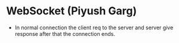 # WebSocket (Piyush Garg)
- In normal connection the client req to the server and server give response after that the connection ends.
